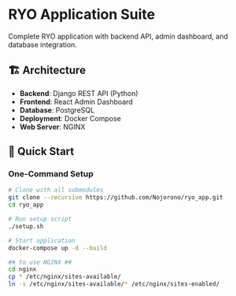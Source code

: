 # RYO Application Suite

Complete RYO application with backend API, admin dashboard, and database integration.

## 🏗️ Architecture

- **Backend**: Django REST API (Python)
- **Frontend**: React Admin Dashboard
- **Database**: PostgreSQL
- **Deployment**: Docker Compose
- **Web Server**: NGINX

## 🚀 Quick Start

### One-Command Setup

```bash
# Clone with all submodules
git clone --recursive https://github.com/Nojorono/ryo_app.git
cd ryo_app

# Run setup script
./setup.sh

# Start application
docker-compose up -d --build

## to use NGINX ##
cd nginx 
cp * /etc/nginx/sites-available/
ln -s /etc/nginx/sites-available/* /etc/nginx/sites-enabled/ 
